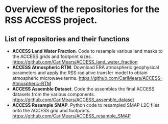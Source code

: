 # Overview of the repositories for the RSS ACCESS project.

## List of repositories and their functions

* **ACCESS Land Water Fraction**.  Code to resample various land masks to the ACCESS grids and footprint sizes. https://github.com/CarlMears/ACCESS_land_water_fraction
* **ACCESS Atmospheric RTM**.  Download ERA atmospheric geophysical parameters and apply the RSS radiative transfer model to obtain atmospheric microwave terms. https://github.com/CarlMears/ACCESS-Atmospheric-RTM
* **ACCESS Assemble Dataset**. Code the assembles the final ACCESS datasets from the various components. https://github.com/CarlMears/ACCESS_assemble_dataset
* **ACCESS Resample SMAP**. Python code to resampled SMAP L2C files onto the ACCESS grid and footprints. https://github.com/CarlMears/ACCESS_resample_SMAP 
